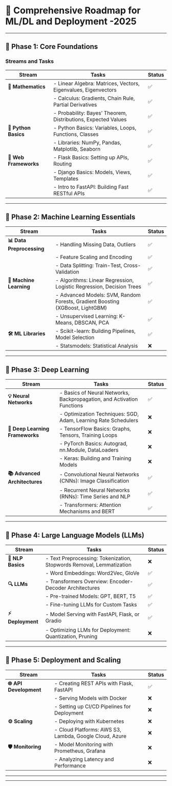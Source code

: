 # 🚀 Comprehensive Roadmap for ML/DL and Deployment -2025

---

## 📂 **Phase 1: Core Foundations**

### Streams and Tasks

| Stream           | Tasks                                                                                 | Status |
|-------------------|---------------------------------------------------------------------------------------|----------|
| **📘 Mathematics** | - Linear Algebra: Matrices, Vectors, Eigenvalues, Eigenvectors                      | :white_check_mark:      |
|                   | - Calculus: Gradients, Chain Rule, Partial Derivatives                                | :white_check_mark:      |
|                   | - Probability: Bayes’ Theorem, Distributions, Expected Values                        | :white_check_mark:      |
| **🌟 Python Basics** | - Python Basics: Variables, Loops, Functions, Classes                              | :white_check_mark:      |
|                   | - Libraries: NumPy, Pandas, Matplotlib, Seaborn                                       | :white_check_mark:      |
| **🌟 Web Frameworks** | - Flask Basics: Setting up APIs, Routing                                           | :white_check_mark:      |
|                   | - Django Basics: Models, Views, Templates                                            | :white_check_mark:      |
|                   | - Intro to FastAPI: Building Fast RESTful APIs                                        | :white_check_mark:      |

---

## 📂 **Phase 2: Machine Learning Essentials**

| Stream           | Tasks                                                                                 | Status |
|-------------------|---------------------------------------------------------------------------------------|----------|
| **📊 Data Preprocessing** | - Handling Missing Data, Outliers                                            | :white_check_mark:      |
|                   | - Feature Scaling and Encoding                                                      | :white_check_mark:      |
|                   | - Data Splitting: Train-Test, Cross-Validation                                       | :white_check_mark:      |
| **🤖 Machine Learning** | - Algorithms: Linear Regression, Logistic Regression, Decision Trees           | :white_check_mark:      |
|                   | - Advanced Models: SVM, Random Forests, Gradient Boosting (XGBoost, LightGBM)       | :white_check_mark:      |
|                   | - Unsupervised Learning: K-Means, DBSCAN, PCA                                       | :white_check_mark:      |
| **🛠️ ML Libraries**  | - Scikit-learn: Building Pipelines, Model Selection                               | :white_check_mark:      |
|                   | - Statsmodels: Statistical Analysis                                                 | :x:      |

---

## 📂 **Phase 3: Deep Learning**

| Stream           | Tasks                                                                                 | Status |
|-------------------|---------------------------------------------------------------------------------------|----------|
| **💡 Neural Networks** | - Basics of Neural Networks, Backpropagation, and Activation Functions           | :white_check_mark:      |
|                   | - Optimization Techniques: SGD, Adam, Learning Rate Schedulers                       | :x:      |
| **🧠 Deep Learning Frameworks** | - TensorFlow Basics: Graphs, Tensors, Training Loops                      | :x:      |
|                   | - PyTorch Basics: Autograd, nn.Module, DataLoaders                                   | :x:      |
|                   | - Keras: Building and Training Models                                                | :x:      |
| **📚 Advanced Architectures** | - Convolutional Neural Networks (CNNs): Image Classification               | :white_check_mark:      |
|                   | - Recurrent Neural Networks (RNNs): Time Series and NLP                              | :white_check_mark:      |
|                   | - Transformers: Attention Mechanisms and BERT                                        | :white_check_mark:      |

---

## 📂 **Phase 4: Large Language Models (LLMs)**

| Stream           | Tasks                                                                                 | Status |
|-------------------|---------------------------------------------------------------------------------------|----------|
| **📝 NLP Basics** | - Text Preprocessing: Tokenization, Stopwords Removal, Lemmatization                  | :x:      |
|                   | - Word Embeddings: Word2Vec, GloVe                                                   | :white_check_mark:      |
| **🔍 LLMs**       | - Transformers Overview: Encoder-Decoder Architectures                               | :white_check_mark:      |
|                   | - Pre-trained Models: GPT, BERT, T5                                                  | :white_check_mark:      |
|                   | - Fine-tuning LLMs for Custom Tasks                                                 | :white_check_mark:      |
| **⚡ Deployment**  | - Model Serving with FastAPI, Flask, or Gradio                                       | :white_check_mark:      |
|                   | - Optimizing LLMs for Deployment: Quantization, Pruning                              | :x:      |

---

## 📂 **Phase 5: Deployment and Scaling**

| Stream           | Tasks                                                                                 | Status |
|-------------------|---------------------------------------------------------------------------------------|----------|
| **🌐 API Development** | - Creating REST APIs with Flask, FastAPI                                         | :white_check_mark:      |
|                   | - Serving Models with Docker                                                         | :x:      |
|                   | - Setting up CI/CD Pipelines for Deployment                                          | :x:      |
| **⚙️ Scaling**     | - Deploying with Kubernetes                                                         | :x:      |
|                   | - Cloud Platforms: AWS S3, Lambda, Google Cloud, Azure                              | :x:      |
| **🛡️ Monitoring**   | - Model Monitoring with Prometheus, Grafana                                        | :x:      |
|                   | - Analyzing Latency and Performance                                                 | :x:      |

---



---


